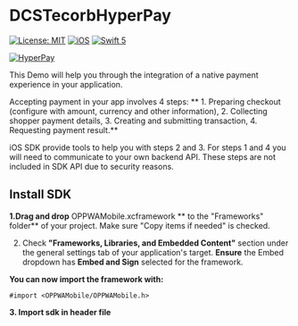 # DCSTecorbHyperPay

[![License: MIT](https://img.shields.io/badge/license-MIT-green.svg?style=flat)]()
[![iOS](https://img.shields.io/badge/Platform-iOS-purpel.svg?style=flat)](https://developer.apple.com/ios/)
[![Swift 5](https://img.shields.io/badge/Swift-5.7-orange.svg?style=flat)](https://developer.apple.com/swift/)

[![HyperPay](https://img.shields.io/badge/HyperPay-purple.svg?style=flat)](https://www.hyperpay.com/)


This Demo will help you through the integration of a native payment experience in your application.

Accepting payment in your app involves 4 steps:
** 1. Preparing checkout (configure with amount, currency and other information),
2. Collecting shopper payment details,
3. Creating and submitting transaction,
4. Requesting payment result.**

iOS SDK provide tools to help you with steps 2 and 3.
For steps 1 and 4 you will need to communicate to your own backend API. These steps are not included in SDK API due to security reasons.

## Install SDK

**1.Drag and drop** OPPWAMobile.xcframework ** to the "Frameworks" folder** of your project.
Make sure "Copy items if needed" is checked.

2. Check **"Frameworks, Libraries, and Embedded Content"** section under the general settings tab of your application's target. **Ensure** the Embed dropdown has **Embed and Sign** selected for the framework.


**You can now import the framework with:**

``#import <OPPWAMobile/OPPWAMobile.h>``

**3. Import sdk in header file**



